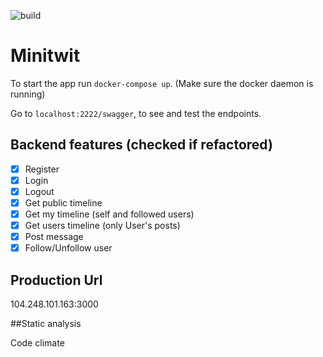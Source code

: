 ![build](https://github.com/Dev-Janitors/minitwit/actions/workflows/continous-deployment.yml/badge.svg)

# Minitwit

To start the app run `docker-compose up`. (Make sure the docker daemon is running)

Go to `localhost:2222/swagger`, to see and test the endpoints.

## Backend features (checked if refactored)

-   [x] Register
-   [x] Login
-   [x] Logout
-   [x] Get public timeline
-   [x] Get my timeline (self and followed users)
-   [x] Get users timeline (only User's posts)
-   [x] Post message
-   [x] Follow/Unfollow user

## Production Url
104.248.101.163:3000

##Static analysis

Code climate
